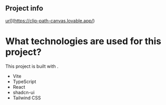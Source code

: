 

## Project info


[url](https://clip-path-canvas.lovable.app/)](https://clip-path-canvas.lovable.app/)

# What technologies are used for this project?

This project is built with .

- Vite
- TypeScript
- React
- shadcn-ui
- Tailwind CSS


